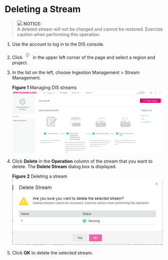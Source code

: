 # Deleting a Stream<a name="dis_01_0013"></a>

>![](/images/icon-notice.gif) **NOTICE:**   
>A deleted stream will not be charged and cannot be restored. Exercise caution when performing this operation.  

1.  Use the account to log in to the DIS console.
2.  Click  ![](figures/dt_mrs_project_region_image01.png)  in the upper left corner of the page and select a region and project.
3.  In the list on the left, choose Ingestion Management \> Stream Management.

    **Figure  1**  Managing DIS streams<a name="fig175341921174517"></a>  
    ![](figures/managing-dis-streams.jpg "managing-dis-streams")

4.  Click  **Delete**  in the  **Operation**  column of the stream that you want to delete. The  **Delete Stream**  dialog box is displayed.

    **Figure  2**  Deleting a stream<a name="fig9378152944611"></a>  
    ![](figures/deleting-a-stream.jpg "deleting-a-stream")

5.  Click  **OK**  to delete the selected stream.

